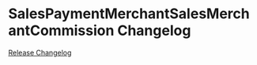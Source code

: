 # SalesPaymentMerchantSalesMerchantCommission Changelog

[Release Changelog](https://github.com/spryker/sales-payment-merchant-sales-merchant-commission/releases)
